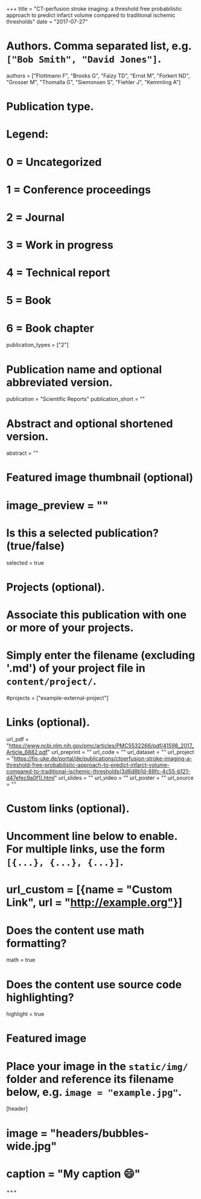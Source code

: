+++
title = "CT-perfusion stroke imaging: a threshold free probabilistic approach to predict infarct volume compared to traditional ischemic thresholds"
date = "2017-07-27"

# Authors. Comma separated list, e.g. `["Bob Smith", "David Jones"]`.
authors = ["Flottmann F", "Brooks G", "Faizy TD", "Ernst M", "Forkert ND", "Grosser M", "Thomalla G", "Siemonsen S", "Fiehler J", "Kemmling A"]

# Publication type.
# Legend:
# 0 = Uncategorized
# 1 = Conference proceedings
# 2 = Journal
# 3 = Work in progress
# 4 = Technical report
# 5 = Book
# 6 = Book chapter
publication_types = ["2"]

# Publication name and optional abbreviated version.
publication = "Scientific Reports"
publication_short = ""

# Abstract and optional shortened version.
abstract = ""

# Featured image thumbnail (optional)
# image_preview = ""

# Is this a selected publication? (true/false)
selected = true

# Projects (optional).
#   Associate this publication with one or more of your projects.
#   Simply enter the filename (excluding '.md') of your project file in `content/project/`.
#projects = ["example-external-project"]

# Links (optional).
url_pdf = "https://www.ncbi.nlm.nih.gov/pmc/articles/PMC5532266/pdf/41598_2017_Article_6882.pdf"
url_preprint = ""
url_code = ""
url_dataset = ""
url_project = "https://fis-uke.de/portal/de/publications/ctperfusion-stroke-imaging-a-threshold-free-probabilistic-approach-to-predict-infarct-volume-compared-to-traditional-ischemic-thresholds(3d6d8b1d-88fc-4c55-b121-d47efec9a0f1).html"
url_slides = ""
url_video = ""
url_poster = ""
url_source = ""

# Custom links (optional).
#   Uncomment line below to enable. For multiple links, use the form `[{...}, {...}, {...}]`.
# url_custom = [{name = "Custom Link", url = "http://example.org"}]

# Does the content use math formatting?
math = true

# Does the content use source code highlighting?
highlight = true

# Featured image
# Place your image in the `static/img/` folder and reference its filename below, e.g. `image = "example.jpg"`.
[header]
# image = "headers/bubbles-wide.jpg"
# caption = "My caption :smile:"

+++

<!--
#More detail can easily be written here using *Markdown* and $\rm \LaTeX$ math code.
-->